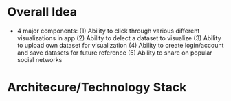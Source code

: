 # Overall Idea #
* 4 major components:
    (1) Ability to click through various different visualizations in app
    (2) Ability to delect a dataset to visualize
    (3) Ability to upload own dataset for visualization
    (4) Ability to create login/account and save datasets for future reference
    (5) Ability to share on popular social networks

# Architecure/Technology Stack #